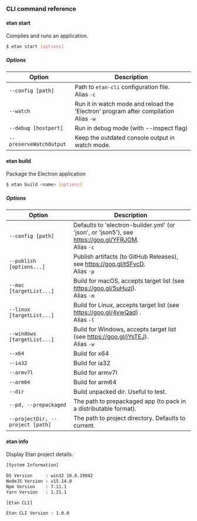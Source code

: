 ### CLI command reference

#### etan start

Compiles and runs an application.

```bash
$ etan start [options]
```

##### Options

| Option                     | Description                                            
| ---------------------------| -------------------------------------------------------------------- 
| `--config [path]`          | Path to `etan-cli` configuration file. <br/>Alias `-c`                 
| `--watch`                  | Run it in watch mode and reload the 'Electron' program after compilation <br/>Alias `-w`        
| `--debug [hostport]`       | Run in debug mode (with --inspect flag)                                     
| `--preserveWatchOutput`    | Keep the outdated console output in watch mode.                              


#### etan build

Package the Electron application 


```bash
$ etan build <name> [options]
```


##### Options

| Option                  | Description                                                                                                          |
| ----------------------- | -------------------------------------------------------------------------------------------------------------------- |
| `--config [path]`                 | Defaults to 'electron-builder.yml' (or 'json', or 'json5'), see https://goo.gl/YFRJOM. <br/>Alias `-c` 
| `--publish [options...]`          | Publish artifacts (to GitHub Releases), see https://goo.gl/tSFycD. <br/>Alias `-p` 
| `--mac [targetList...]`           | Build for macOS, accepts target list (see https://goo.gl/5uHuzj). <br/>Alias `-m`  
| `--linux [targetList...]`         | Build for Linux, accepts target list (see https://goo.gl/4vwQad) . <br/>Alias `-l`  
| `--windows [targetList...]`       | Build for Windows, accepts target list (see https://goo.gl/jYsTEJ). <br/>Alias `-w` 
| `--x64`                           | Build for x64
| `--ia32 `                         | Build for ia32
| `--armv7l  `                      | Build for armv7l
| `--arm64`                         | Build for arm64
| `--dir `                          | Build unpacked dir. Useful to test.
| `--pd, --prepackaged`             | The path to prepackaged app (to pack in a distributable format). 
| `--projectDir, --project [path]`  | The path to project directory. Defaults to current. 



#### etan info

Display Etan project details.

```bash
[System Information] 

OS Version     : win32 10.0.19042
NodeJS Version : v15.14.0
Npm Version    : 7.11.1
Yarn Version   : 1.21.1

[Etan CLI]

Etan CLI Version : 1.0.0
```
